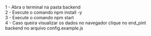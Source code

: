 <!-- Execução do backend -->

1 - Abra o terminal na pasta backend <br>
2 - Execute o comando npm install -y <br>
3 - Execute o comando npm start <br>
4 - Caso queira visualizar os dados no navegador clique no end_pint backend no arquivo config.example.js